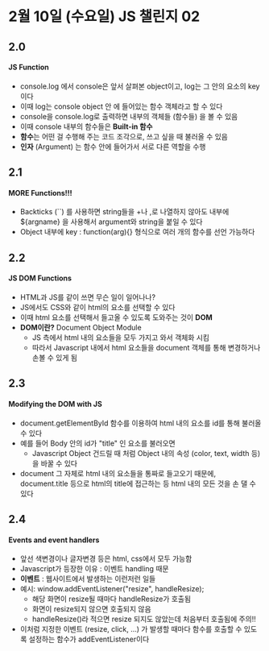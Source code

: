 # 2월 10일 (수요일) JS 챌린지 02
  
## 2.0
#### JS Function
- console.log 에서 console은 앞서 살펴본 object이고, log는 그 안의 요소의 key이다
- 이때 log는 console object 안 에 들어있는 함수 객체라고 할 수 있다
- console을 console.log로 출력하면 내부의 객체들 (함수들) 을 볼 수 있음
- 이때 console 내부의 함수들은 **Built-in 함수**
- **함수**는 어떤 걸 수행해 주는 코드 조각으로, 쓰고 싶을 때 불러올 수 있음
- **인자** (Argument) 는 함수 안에 들어가서 서로 다른 역할을 수행
  
  
## 2.1
#### MORE Functions!!!
- Backticks (``) 를 사용하면 string들을 +나 ,로 나열하지 않아도 내부에 ${argname} 을 사용해서 argument와 string을 붙일 수 있다
- Object 내부에 key : function(arg){} 형식으로 여러 개의 함수를 선언 가능하다


## 2.2
#### JS DOM Functions
- HTML과 JS를 같이 쓰면 무슨 일이 일어나나?
- JS에서도 CSS와 같이 html의 요소를 선택할 수 있다
- 이때 html 요소를 선택해서 들고올 수 있도록 도와주는 것이 **DOM**
- **DOM이란?** Document Object Module
    - JS 측에서 html 내의 요소들을 모두 가지고 와서 객체화 시킴
    - 따라서 Javascript 내에서 html 요소들을 document 객체를 통해 변경하거나 손볼 수 있게 됨


## 2.3
#### Modifying the DOM with JS
- document.getElementById 함수를 이용하여 html 내의 요소를 id를 통해 불러올 수 있다
- 예를 들어 Body 안의 id가 "title" 인 요소를 불러오면 
    - Javascript Object 건드릴 때 처럼 Object 내의 속성 (color, text, width 등) 을 바꿀 수 있다
- document 그 자체로 html 내의 요소들을 통짜로 들고오기 때문에, document.title 등으로 html의 title에 접근하는 등 html 내의 모든 것을 손 댈 수 있다


## 2.4
#### Events and event handlers
- 앞선 색변경이나 글자변경 등은 html, css에서 모두 가능함
- Javascript가 등장한 이유 : 이벤트 handling 때문
- **이벤트** : 웹사이트에서 발생하는 이런저런 일들
- 예시: window.addEventListener("resize", handleResize);
    - 해당 화면이 resize될 때마다 handleResize가 호출됨
    - 화면이 resize되지 않으면 호출되지 않음
    - handleResize()라 적으면 resize 되지도 않았는데 처음부터 호출됨에 주의!!
- 이처럼 지정한 이벤트 (resize, click, ...) 가 발생할 때마다 함수를 호출할 수 있도록 설정하는 함수가 addEventListener이다